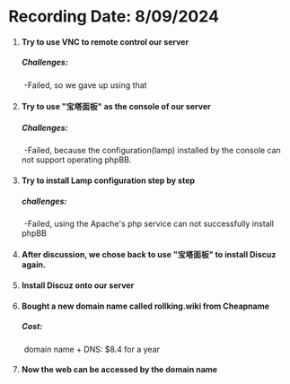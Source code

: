 # Recording Date: 8/09/2024

1. #### Try to use VNC to remote control our server

   ##### Challenges:

   ​	-Failed, so we gave up using that

2. #### Try to use "宝塔面板" as the console of our server

   ##### Challenges:

   ​	-Failed, because the configuration(lamp) installed by the console can not support operating phpBB.

3. #### Try to install Lamp configuration step by step

   ##### challenges:

   ​	-Failed, using the Apache's php service can not successfully install phpBB

4. #### After discussion, we chose back to use "宝塔面板" to install Discuz again.

5. #### Install Discuz onto our server

6. #### Bought a new domain name called rollking.wiki from Cheapname

   ##### Cost:

   ​	domain name + DNS:  $8.4 for a year

3. #### Now the web can be accessed by the domain name




